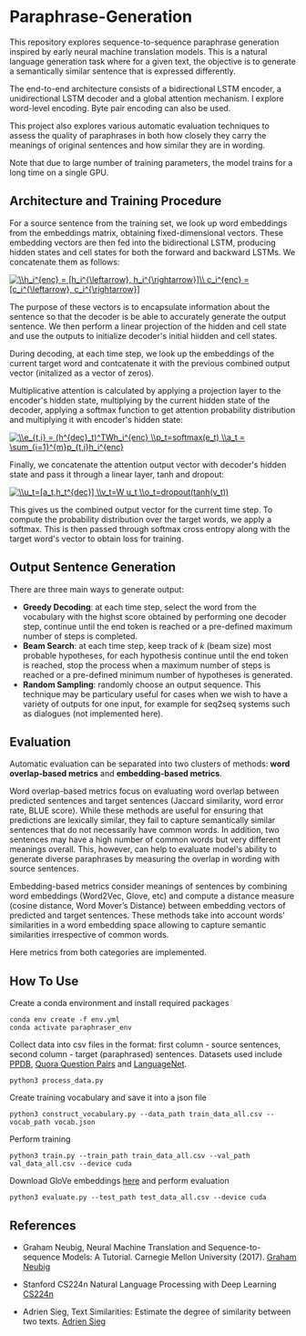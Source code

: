 # Paraphrase-Generation

This repository explores sequence-to-sequence paraphrase generation inspired by early neural machine translation models. This is a natural language generation task where for a given text, the objective is to generate a semantically similar sentence that is expressed differently. 

The end-to-end architecture consists of a bidirectional LSTM encoder, a unidirectional LSTM decoder and a global attention mechanism. I explore word-level encoding. Byte pair encoding can also be used. 

This project also explores various automatic evaluation techniques to assess the quality of paraphrases in both how closely they carry the meanings of original sentences and how similar they are in wording. 

Note that due to large number of training parameters, the model trains for a long time on a single GPU. 

## Architecture and Training Procedure

For a source sentence from the training set, we look up word embeddings from the embeddings matrix, obtaining fixed-dimensional vectors. These embedding vectors are then fed into the bidirectional LSTM, producing hidden states and cell states for both the forward and backward LSTMs. We concatenate them as follows:

<a href="https://www.codecogs.com/eqnedit.php?latex=\\h_i^{enc}&space;=&space;[h_i^{\leftarrow},&space;h_i^{\rightarrow}]\\&space;c_i^{enc}&space;=&space;[c_i^{\leftarrow},&space;c_i^{\rightarrow}]" target="_blank"><img src="https://latex.codecogs.com/gif.latex?\\h_i^{enc}&space;=&space;[h_i^{\leftarrow},&space;h_i^{\rightarrow}]\\&space;c_i^{enc}&space;=&space;[c_i^{\leftarrow},&space;c_i^{\rightarrow}]" title="\\h_i^{enc} = [h_i^{\leftarrow}, h_i^{\rightarrow}]\\ c_i^{enc} = [c_i^{\leftarrow}, c_i^{\rightarrow}]" /></a>  

The purpose of these vectors is to encapsulate information about the sentence so that the decoder is be able to accurately generate the output sentence. We then perform a linear projection of the hidden and cell state and use the outputs to initialize decoder's initial hiidden and cell states.

During decoding, at each time step, we look up the embeddings of the current target word and contcatenate it with the previous combined output vector (initalized as a vector of zeros).

Multiplicative attention is calculated by applying a projection layer to the encoder's hidden state, multiplying by the current hidden state of the decoder, applying a softmax function to get attention probability distribution and multiplying it with encoder's hidden state: 

<a href="https://www.codecogs.com/eqnedit.php?latex=\\e_{t,i}&space;=&space;(h^{dec}_t)^TWh_i^{enc}&space;\\p_t=softmax(e_t)&space;\\a_t&space;=&space;\sum_{i=1}^{m}p_{t,i}h_i^{enc}" target="_blank"><img src="https://latex.codecogs.com/gif.latex?\\e_{t,i}&space;=&space;(h^{dec}_t)^TWh_i^{enc}&space;\\p_t=softmax(e_t)&space;\\a_t&space;=&space;\sum_{i=1}^{m}p_{t,i}h_i^{enc}" title="\\e_{t,i} = (h^{dec}_t)^TWh_i^{enc} \\p_t=softmax(e_t) \\a_t = \sum_{i=1}^{m}p_{t,i}h_i^{enc}" /></a>


Finally, we concatenate the attention output vector with decoder's hidden state and pass it through a linear layer, tanh and dropout:

<a href="https://www.codecogs.com/eqnedit.php?latex=\\u_t=[a_t,h_t^{dec}]&space;\\v_t=W&space;u_t&space;\\o_t=dropout(tanh(v_t))" target="_blank"><img src="https://latex.codecogs.com/gif.latex?\\u_t=[a_t,h_t^{dec}]&space;\\v_t=W&space;u_t&space;\\o_t=dropout(tanh(v_t))" title="\\u_t=[a_t,h_t^{dec}] \\v_t=W u_t \\o_t=dropout(tanh(v_t))" /></a>

This gives us the combined output vector for the current time step. To compute the probability distribution over the target words, we apply a softmax. This is then passed through softmax cross entropy along with the target word's vector to obtain loss for training. 

## Output Sentence Generation

There are three main ways to generate output:  
- **Greedy Decoding**: at each time step, select the word from the vocabulary with the highst score obtained by performing one decoder step, continue until the end token is reached or a pre-defined maximum number of steps is completed.  
- **Beam Search**: at each time step, keep track of *k* (beam size) most probable hypotheses, for each hypothesis continue until the end token is reached, stop the process when a maximum number of steps is reached or a pre-defined minimum number of hypotheses is generated.  
- **Random Sampling**: randomly choose an output sequence. This technique may be particulary useful for cases when we wish to have a variety of outputs for one input, for example for seq2seq systems such as dialogues (not implemented here).

## Evaluation
 
Automatic evaluation can be separated into two clusters of methods: **word overlap-based metrics** and **embedding-based metrics**. 

Word overlap-based metrics focus on evaluating word overlap between predicted sentences and target sentences (Jaccard similarity, word error rate, BLUE score). While these methods are useful for ensuring that predictions are lexically similar, they fail to capture semantically similar sentences that do not necessarily have common words. In addition, two sentences may have a high number of common words but very different meanings overall. This, however, can help to evaluate model's ability to generate diverse paraphrases by measuring the overlap in wording with source sentences. 

Embedding-based metrics consider meanings of sentences by combining word embeddings (Word2Vec, Glove, etc) and compute a distance measure (cosine distance, Word Mover’s Distance) between embedding vectors of predicted and target sentences. These methods take into account words’ similarities in a word embedding space allowing to capture semantic similarities irrespective of common words. 

Here metrics from both categories are implemented. 

## How To Use

Create a conda environment and install required packages
```
conda env create -f env.yml
conda activate paraphraser_env
```

Collect data into csv files in the format: first column - source sentences, second column - target (paraphrased) sentences.
Datasets used include [PPDB](http://paraphrase.org/#/download), [Quora Question Pairs](https://www.quora.com/q/quoradata/First-Quora-Dataset-Release-Question-Pairs) and [LanguageNet](https://languagenet.github.io/). 

```
python3 process_data.py
``` 

Create training vocabulary and save it into a json file
```
python3 construct_vocabulary.py --data_path train_data_all.csv --vocab_path vocab.json
```

Perform training
```
python3 train.py --train_path train_data_all.csv --val_path val_data_all.csv --device cuda
```

Download GloVe embeddings [here](https://nlp.stanford.edu/projects/glove/) and perform evaluation
```
python3 evaluate.py --test_path test_data_all.csv --device cuda
```

## References

- Graham Neubig, Neural Machine Translation and Sequence-to-sequence Models: A Tutorial. Carnegie Mellon University (2017). [Graham Neubig](https://arxiv.org/pdf/1703.01619.pdf)

- Stanford CS224n Natural Language Processing with Deep Learning [CS224n](http://web.stanford.edu/class/cs224n/)

- Adrien Sieg, Text Similarities: Estimate the degree of similarity between two texts. [Adrien Sieg](https://medium.com/@adriensieg/text-similarities-da019229c894)
